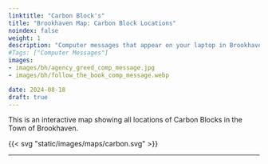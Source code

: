 ```yaml
---
linktitle: "Carbon Block's"
title: "Brookhaven Map: Carbon Block Locations"
noindex: false
weight: 1
description: "Computer messages that appear on your laptop in Brookhaven RP by the Agency, Mr. B, and other sources."
#Tags: ["Computer Messages"]
images: 
- images/bh/agency_greed_comp_message.jpg
- images/bh/follow_the_book_comp_message.webp

date: 2024-08-18
draft: true
--- 
```



This is an interactive map showing all locations of Carbon Blocks in the Town of Brookhaven.

{{< svg "static/images/maps/carbon.svg" >}}

---
